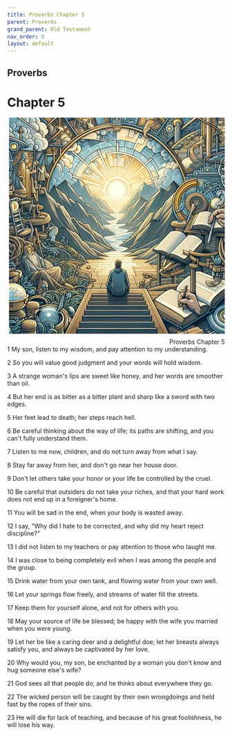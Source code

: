 ```yaml
---
title: Proverbs Chapter 5
parent: Proverbs
grand_parent: Old Testament
nav_order: 5
layout: default
---
```


## Proverbs

# Chapter 5

<div style="clear: both; text-align: right;">
    <img src="/assets/Image/Proverbs/500/5.jpg" alt="Proverbs Chapter 5" class="chapter-image" style="max-width: 100%; height: auto; float: right; margin: 0 0 10px 10px; padding-left: 10%;">
    <figcaption style="font-size: 14px;">Proverbs Chapter 5</figcaption>
</div>
1 My son, listen to my wisdom, and pay attention to my understanding.

2 So you will value good judgment and your words will hold wisdom.

3 A strange woman's lips are sweet like honey, and her words are smoother than oil.

4 But her end is as bitter as a bitter plant and sharp like a sword with two edges.

5 Her feet lead to death; her steps reach hell.

6 Be careful thinking about the way of life; its paths are shifting, and you can't fully understand them.

7 Listen to me now, children, and do not turn away from what I say.

8 Stay far away from her, and don't go near her house door.

9 Don't let others take your honor or your life be controlled by the cruel.

10 Be careful that outsiders do not take your riches, and that your hard work does not end up in a foreigner's home.

11 You will be sad in the end, when your body is wasted away.

12 I say, "Why did I hate to be corrected, and why did my heart reject discipline?"

13 I did not listen to my teachers or pay attention to those who taught me.

14 I was close to being completely evil when I was among the people and the group.

15 Drink water from your own tank, and flowing water from your own well.

16 Let your springs flow freely, and streams of water fill the streets.

17 Keep them for yourself alone, and not for others with you.

18 May your source of life be blessed; be happy with the wife you married when you were young.

19 Let her be like a caring deer and a delightful doe; let her breasts always satisfy you, and always be captivated by her love.

20 Why would you, my son, be enchanted by a woman you don't know and hug someone else's wife?

21 God sees all that people do, and he thinks about everywhere they go.

22 The wicked person will be caught by their own wrongdoings and held fast by the ropes of their sins.

23 He will die for lack of teaching, and because of his great foolishness, he will lose his way.


